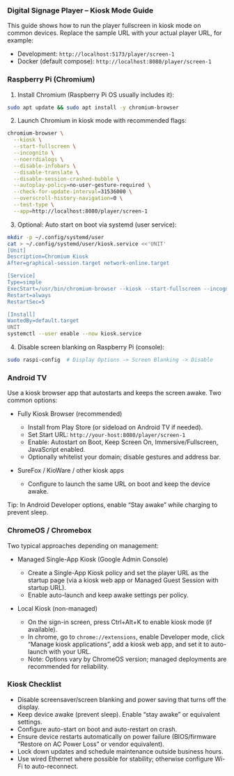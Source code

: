 ### Digital Signage Player – Kiosk Mode Guide

This guide shows how to run the player fullscreen in kiosk mode on common devices. Replace the sample URL with your actual player URL, for example:

- Development: `http://localhost:5173/player/screen-1`
- Docker (default compose): `http://localhost:8080/player/screen-1`

### Raspberry Pi (Chromium)

1) Install Chromium (Raspberry Pi OS usually includes it):
```bash
sudo apt update && sudo apt install -y chromium-browser
```

2) Launch Chromium in kiosk mode with recommended flags:
```bash
chromium-browser \
  --kiosk \
  --start-fullscreen \
  --incognito \
  --noerrdialogs \
  --disable-infobars \
  --disable-translate \
  --disable-session-crashed-bubble \
  --autoplay-policy=no-user-gesture-required \
  --check-for-update-interval=31536000 \
  --overscroll-history-navigation=0 \
  --test-type \
  --app=http://localhost:8080/player/screen-1
```

3) Optional: Auto start on boot via systemd (user service):
```bash
mkdir -p ~/.config/systemd/user
cat > ~/.config/systemd/user/kiosk.service <<'UNIT'
[Unit]
Description=Chromium Kiosk
After=graphical-session.target network-online.target

[Service]
Type=simple
ExecStart=/usr/bin/chromium-browser --kiosk --start-fullscreen --incognito --noerrdialogs --disable-infobars --disable-translate --disable-session-crashed-bubble --autoplay-policy=no-user-gesture-required --check-for-update-interval=31536000 --overscroll-history-navigation=0 --test-type --app=http://localhost:8080/player/screen-1
Restart=always
RestartSec=5

[Install]
WantedBy=default.target
UNIT
systemctl --user enable --now kiosk.service
```

4) Disable screen blanking on Raspberry Pi (console):
```bash
sudo raspi-config  # Display Options -> Screen Blanking -> Disable
```

### Android TV

Use a kiosk browser app that autostarts and keeps the screen awake. Two common options:

- Fully Kiosk Browser (recommended)
  - Install from Play Store (or sideload on Android TV if needed).
  - Set Start URL: `http://your-host:8080/player/screen-1`
  - Enable: Autostart on Boot, Keep Screen On, Immersive/Fullscreen, JavaScript enabled.
  - Optionally whitelist your domain; disable gestures and address bar.

- SureFox / KioWare / other kiosk apps
  - Configure to launch the same URL on boot and keep the device awake.

Tip: In Android Developer options, enable “Stay awake” while charging to prevent sleep.

### ChromeOS / Chromebox

Two typical approaches depending on management:

- Managed Single-App Kiosk (Google Admin Console)
  - Create a Single-App Kiosk policy and set the player URL as the startup page (via a kiosk web app or Managed Guest Session with startup URL).
  - Enable auto-launch and keep awake settings per policy.

- Local Kiosk (non-managed)
  - On the sign-in screen, press Ctrl+Alt+K to enable kiosk mode (if available).
  - In chrome, go to `chrome://extensions`, enable Developer mode, click “Manage kiosk applications”, add a kiosk web app, and set it to auto-launch with your URL.
  - Note: Options vary by ChromeOS version; managed deployments are recommended for reliability.

### Kiosk Checklist

- Disable screensaver/screen blanking and power saving that turns off the display.
- Keep device awake (prevent sleep). Enable “stay awake” or equivalent settings.
- Configure auto-start on boot and auto-restart on crash.
- Ensure device restarts automatically on power failure (BIOS/firmware “Restore on AC Power Loss” or vendor equivalent).
- Lock down updates and schedule maintenance outside business hours.
- Use wired Ethernet where possible for stability; otherwise configure Wi-Fi to auto-reconnect.


